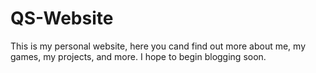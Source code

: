 # QS-Website
This is my personal website, here you cand find out more about me, my games, my projects, and more. I hope to begin blogging soon.
